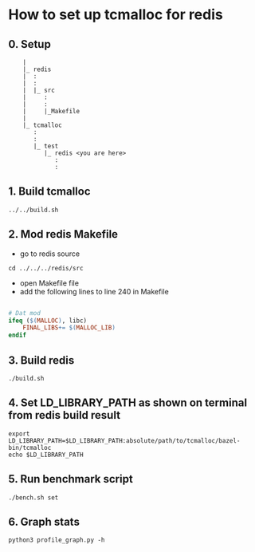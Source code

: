 # How to set up tcmalloc for redis
## 0. Setup
```shell
    |
    |_ redis
    |  :
    |  :
    |  |_ src
    |     :
    |     :
    |     |_Makefile
    |
    |_ tcmalloc
       :
       :
       |_ test
          |_ redis <you are here>
             :
             :

```
## 1. Build tcmalloc
```shell
../../build.sh
```

## 2. Mod redis Makefile
* go to redis source
```shell
cd ../../../redis/src
```
* open Makefile file
* add the following lines to line 240 in Makefile
```makefile

# Dat mod
ifeq ($(MALLOC), libc)
	FINAL_LIBS+= $(MALLOC_LIB)
endif

```
## 3. Build redis
```shell
./build.sh
```
## 4. Set LD_LIBRARY_PATH as shown on terminal from redis build result
```shell
export LD_LIBRARY_PATH=$LD_LIBRARY_PATH:absolute/path/to/tcmalloc/bazel-bin/tcmalloc
echo $LD_LIBRARY_PATH
```
## 5. Run benchmark script
```shell
./bench.sh set
```
## 6. Graph stats
```shell
python3 profile_graph.py -h
```
